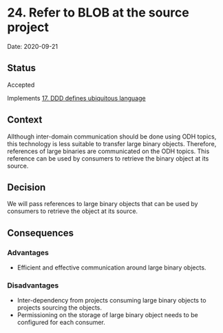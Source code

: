 # 24. Refer to BLOB at the source project

Date: 2020-09-21

## Status

Accepted

Implements [17. DDD defines ubiquitous language](0017-ddd-defines-ubiquitous-language.md)

## Context

Allthough inter-domain communication should be done using ODH topics, this technology is less suitable to transfer large binary objects. Therefore, references of large binaries are communicated on the ODH topics. This reference can be used by consumers to retrieve the binary object at its source.

## Decision

We will pass references to large binary objects that can be used by consumers to retrieve the object at its source.

## Consequences

### Advantages

* Efficient and effective communication around large binary objects.

### Disadvantages

* Inter-dependency from projects consuming large binary objects to projects sourcing the objects.
* Permissioning on the storage of large binary object needs to be configured for each consumer.

